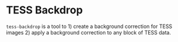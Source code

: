 # TESS Backdrop

`tess-backdrop` is a tool to 1) create a background correction for TESS images 2) apply a background correction to any block of TESS data.
